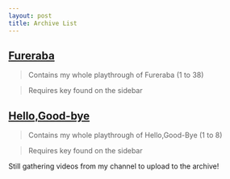 ```yaml
---
layout: post
title: Archive List
---
```


## [Fureraba](https://safelinking.net/bieiqhr)
> Contains my whole playthrough of Fureraba (1 to 38)

> Requires key found on the sidebar

## [Hello,Good-bye](https://safelinking.net/HgyC1cy)
> Contains my whole playthrough of Hello,Good-Bye (1 to 8)

> Requires key found on the sidebar

Still gathering videos from my channel to upload to the archive!

